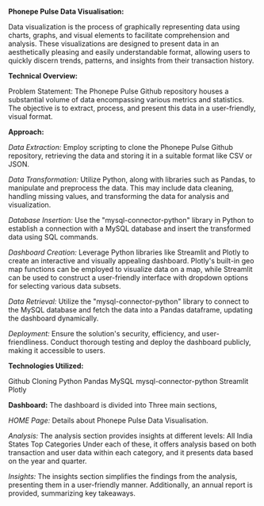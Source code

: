 **Phonepe Pulse Data Visualisation:**

Data visualization is the process of graphically representing data using charts, graphs, and visual elements to facilitate comprehension and analysis. These visualizations are designed to present data in an aesthetically pleasing and easily understandable format, allowing users to quickly discern trends, patterns, and insights from their transaction history.

**Technical Overview:**

Problem Statement:
The Phonepe Pulse Github repository houses a substantial volume of data encompassing various metrics and statistics. The objective is to extract, process, and present this data in a user-friendly, visual format.

**Approach:**

*Data Extraction:* Employ scripting to clone the Phonepe Pulse Github repository, retrieving the data and storing it in a suitable format like CSV or JSON.

*Data Transformation:* Utilize Python, along with libraries such as Pandas, to manipulate and preprocess the data. This may include data cleaning, handling missing values, and transforming the data for analysis and visualization.

*Database Insertion:* Use the "mysql-connector-python" library in Python to establish a connection with a MySQL database and insert the transformed data using SQL commands.

*Dashboard Creation:* Leverage Python libraries like Streamlit and Plotly to create an interactive and visually appealing dashboard. Plotly's built-in geo map functions can be employed to visualize data on a map, while Streamlit can be used to construct a user-friendly interface with dropdown options for selecting various data subsets.

*Data Retrieval:* Utilize the "mysql-connector-python" library to connect to the MySQL database and fetch the data into a Pandas dataframe, updating the dashboard dynamically.

*Deployment:* Ensure the solution's security, efficiency, and user-friendliness. Conduct thorough testing and deploy the dashboard publicly, making it accessible to users.

**Technologies Utilized:**

Github Cloning
Python
Pandas
MySQL
mysql-connector-python
Streamlit
Plotly

**Dashboard:**
The dashboard is divided into Three main sections,

*HOME Page:*
Details about Phonepe Pulse Data Visualisation.

*Analysis:*
The analysis section provides insights at different levels:
All India
States
Top Categories
Under each of these, it offers analysis based on both transaction and user data within each category, and it presents data based on the year and quarter.

*Insights:*
The insights section simplifies the findings from the analysis, presenting them in a user-friendly manner. Additionally, an annual report is provided, summarizing key takeaways.
